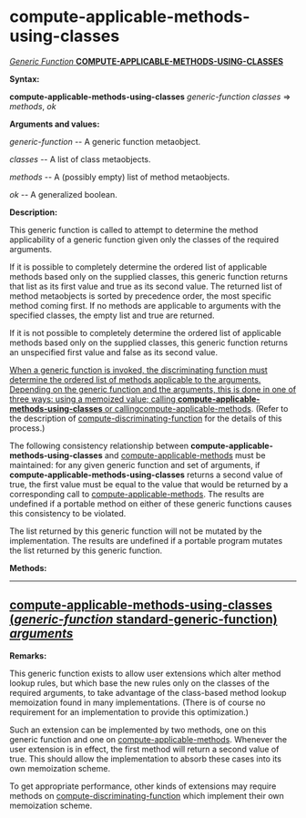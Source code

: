 compute-applicable-methods-using-classes
========================================

[*Generic Function* **COMPUTE-APPLICABLE-METHODS-USING-CLASSES**]()

**Syntax:**

**compute-applicable-methods-using-classes** *generic-function* *classes* => *methods*, *ok*

**Arguments and values:**

*generic-function* -- A generic function metaobject.

*classes* -- A list of class metaobjects.

*methods* -- A (possibly empty) list of method metaobjects.

*ok* -- A generalized boolean.

**Description:**

This generic function is called to attempt to determine the method applicability of a generic function given only the classes of the required arguments.

If it is possible to completely determine the ordered list of applicable methods based only on the supplied classes, this generic function returns that list as its first value and true as its second value. The returned list of method metaobjects is sorted by precedence order, the most specific method coming first. If no methods are applicable to arguments with the specified classes, the empty list and true are returned.

If it is not possible to completely determine the ordered list of applicable methods based only on the supplied classes, this generic function returns an unspecified first value and false as its second value.

[When a generic function is invoked, the discriminating function must determine the ordered list of methods applicable to the arguments. Depending on the generic function and the arguments, this is done in one of three ways: using a memoized value; calling **compute-applicable-methods-using-classes** or calling]()[compute-applicable-methods](compute-applicable-methods.md). (Refer to the description of [compute-discriminating-function](compute-discriminating-function.md) for the details of this process.)

The following consistency relationship between **compute-applicable-methods-using-classes** and [compute-applicable-methods](compute-applicable-methods.md) must be maintained: for any given generic function and set of arguments, if **compute-applicable-methods-using-classes** returns a second value of true, the first value must be equal to the value that would be returned by a corresponding call to [compute-applicable-methods](compute-applicable-methods.md). The results are undefined if a portable method on either of these generic functions causes this consistency to be violated.

The list returned by this generic function will not be mutated by the implementation. The results are undefined if a portable program mutates the list returned by this generic function.

**Methods:**

  ----------------------------------------------------------------------------------------------------------------------------------------------------------------------------------
  [**compute-applicable-methods-using-classes** (*generic-function* standard-generic-function) *arguments*](compute-applicable-methods-using-classes-standard-generic-function.md)
  ----------------------------------------------------------------------------------------------------------------------------------------------------------------------------------

**Remarks:**

This generic function exists to allow user extensions which alter method lookup rules, but which base the new rules only on the classes of the required arguments, to take advantage of the class-based method lookup memoization found in many implementations. (There is of course no requirement for an implementation to provide this optimization.)

Such an extension can be implemented by two methods, one on this generic function and one on [compute-applicable-methods](compute-applicable-methods.md). Whenever the user extension is in effect, the first method will return a second value of true. This should allow the implementation to absorb these cases into its own memoization scheme.

To get appropriate performance, other kinds of extensions may require methods on [compute-discriminating-function](compute-discriminating-function.md) which implement their own memoization scheme.
